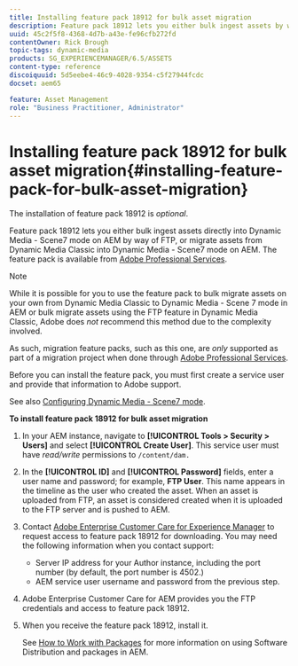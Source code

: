 ```yaml
---
title: Installing feature pack 18912 for bulk asset migration
description: Feature pack 18912 lets you either bulk ingest assets by way of FTP, or migrate assets from Dynamic Media Classic into Dynamic Media on AEM. This optional feature pack is available from Adobe support.
uuid: 45c2f5f8-4368-4d7b-a43e-fe96cfb272fd
contentOwner: Rick Brough
topic-tags: dynamic-media
products: SG_EXPERIENCEMANAGER/6.5/ASSETS
content-type: reference
discoiquuid: 5d5eebe4-46c9-4028-9354-c5f27944fcdc
docset: aem65

feature: Asset Management
role: "Business Practitioner, Administrator"
---
```


# Installing feature pack 18912 for bulk asset migration{#installing-feature-pack-for-bulk-asset-migration}

The installation of feature pack 18912 is *optional*.

Feature pack 18912 lets you either bulk ingest assets directly into Dynamic Media - Scene7 mode on AEM by way of FTP, or migrate assets from Dynamic Media Classic into Dynamic Media - Scene7 mode on AEM. The feature pack is available from [Adobe Professional Services](https://www.adobe.com/experience-cloud/consulting-services.html).

>[!NOTE]
>
>While it is possible for you to use the feature pack to bulk migrate assets on your own from Dynamic Media Classic to Dynamic Media - Scene 7 mode in AEM or bulk migrate assets using the FTP feature in Dynamic Media Classic, Adobe does *not* recommend this method due to the complexity involved.
>
>As such, migration feature packs, such as this one, are *only* supported as part of a migration project when done through [Adobe Professional Services](https://www.adobe.com/experience-cloud/consulting-services.html).

Before you can install the feature pack, you must first create a service user and provide that information to Adobe support.

See also [Configuring Dynamic Media - Scene7 mode](/help/assets/config-dms7.md).

**To install feature pack 18912 for bulk asset migration**

1. In your AEM instance, navigate to **[!UICONTROL Tools > Security > Users]** and select **[!UICONTROL Create User]**. This service user must have *read/write* permissions to `/content/dam.`
1. In the **[!UICONTROL ID]** and **[!UICONTROL Password]** fields, enter a user name and password; for example, **FTP User**. This name appears in the timeline as the user who created the asset. When an asset is uploaded from FTP, an asset is considered created when it is uploaded to the FTP server and is pushed to AEM.
1. Contact [Adobe Enterprise Customer Care for Experience Manager](https://experienceleague.adobe.com/?support-solution=General#support) to request access to feature pack 18912 for downloading. You may need the following information when you contact support:

    * Server IP address for your Author instance, including the port number (by default, the port number is 4502.)
    * AEM service user username and password from the previous step.

1. Adobe Enterprise Customer Care for AEM provides you the FTP credentials and access to feature pack 18912.
1. When you receive the feature pack 18912, install it.

   See [How to Work with Packages](/help/sites-administering/package-manager.md) for more information on using Software Distribution and packages in AEM.
